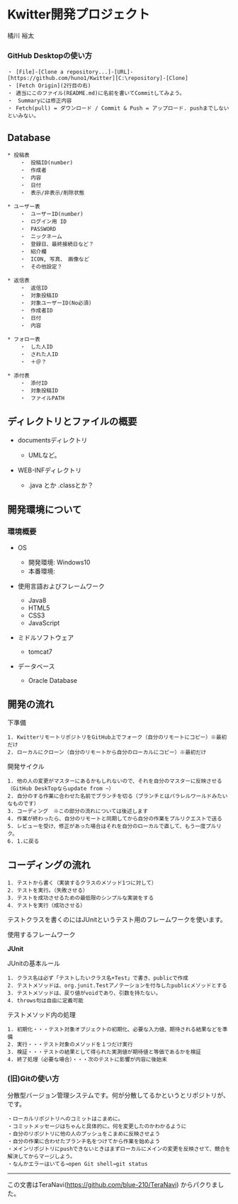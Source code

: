 # Kwitter開発プロジェクト
橘川 裕太

### GitHub Desktopの使い方

    ・ [File]-[Clone a repository...]-[URL]-[https://github.com/huno1/Kwitter][C:\repository]-[Clone]
	・ [Fetch Origin](2行目の右)
    ・ 適当にこのファイル(README.md)に名前を書いてCommitしてみよう。
	・　Summaryには修正内容
	・ Fetch(pull) = ダウンロード / Commit & Push = アップロード. pushまでしないといみない。


## Database

	* 投稿表
		・　投稿ID(number)
		・　作成者
		・　内容
		・　日付
		・　表示/非表示/削除状態
		
	* ユーザー表
		・　ユーザーID(number)
		・　ログイン用 ID
		・　PASSWORD
		・　ニックネーム
		・　登録日、最終接続日など？
		・　紹介欄
		・　ICON, 写真、　画像など
		・　その他設定？
		
	* 返信表
		・　返信ID
		・　対象投稿ID
		・　対象ユーザーID(No必須)
		・　作成者ID
		・　日付
		・　内容
		
	* フォロー表
		・　した人ID
		・　された人ID
		・　＋＠？
	
	* 添付表
		・　添付ID
		・　対象投稿ID
		・　ファイルPATH


## ディレクトリとファイルの概要
* documentsディレクトリ
    * UMLなど。
    
* WEB-INFディレクトリ
    * .java とか .classとか？


## 開発環境について
### 環境概要
* OS
    * 開発環境: Windows10
    * 本番環境: 
* 使用言語およびフレームワーク
    * Java8
    * HTML5
    * CSS3
    * JavaScript
    
* ミドルソフトウェア
    * tomcat7
    
* データベース
    * Oracle Database

## 開発の流れ

下準備

    1. KwitterリモートリポジトリをGitHub上でフォーク（自分のリモートにコピー）※最初だけ
    2. ローカルにクローン（自分のリモートから自分のローカルにコピー）※最初だけ


開発サイクル

    1. 他の人の変更がマスターにあるかもしれないので、それを自分のマスターに反映させる（GitHub DeskTopならupdate from ~）
    2. 自分のする作業に合わせた名前でブランチを切る（ブランチとはパラレルワールドみたいなものです）
    3. コーディング　※この部分の流れについては後述します
    4. 作業が終わったら、自分のリモートと同期してから自分の作業をプルリクエストで送る
    5. レビューを受け、修正があった場合はそれを自分のローカルで直して、もう一度プルリク。
    6. 1.に戻る


## コーディングの流れ

	1. テストから書く（実装するクラスのメソッド1つに対して）
	2. テストを実行。（失敗させる）
	3. テストを成功させるための最低限のシンプルな実装をする
	4. テストを実行（成功させる）

テストクラスを書くのにはJUnitというテスト用のフレームワークを使います。

使用するフレームワーク

**JUnit**

JUnitの基本ルール

	1. クラス名は必ず「テストしたいクラス名+Test」で書き、publicで作成
	2. テストメソッドは、org.junit.Testアノテーションを付与したpublicメソッドとする
    3. テストメソッドは、戻り値がvoidであり、引数を持たない。
    4. throws句は自由に定義可能



テストメソッド内の処理

	1. 初期化・・・テスト対象オブジェクトの初期化、必要な入力値、期待される結果などを準備　
	2. 実行・・・テスト対象のメソッドを１つだけ実行
	3. 検証・・・テストの結果として得られた実測値が期待値と等価であるかを検証
	4. 終了処理（必要な場合）・・・次のテストに影響が内容に後始末


	
	
### (旧)Gitの使い方
分散型バージョン管理システムです。何が分散してるかというとリポジトリが、です。

    ・ローカルリポジトリへのコミットはこまめに。
    ・コミットメッセージはちゃんと具体的に。何を変更したのかわかるように
    ・自分のリポジトリに他の人のプッシュをこまめに反映させよう
    ・自分の作業に合わせたブランチ名をつけてから作業を始めよう
    ・メインリポジトリにpushできないときはまずローカルにメインの変更を反映させて、競合を解決してからマージしよう。
    ・なんかエラーはいてる→open Git shell→git status



------------------------------------------------------------------------
この文書はTeraNavi(https://github.com/blue-210/TeraNavi) からパクりました。
